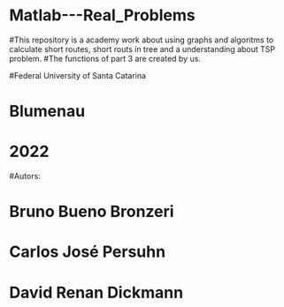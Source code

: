 # Matlab---Real_Problems
#This repository is a academy work about using graphs and algoritms to calculate short routes, short routs in tree and a understanding about TSP problem.
#The functions of part 3 are created by us.

#Federal University of Santa Catarina
#           Blumenau
#             2022

#Autors: 
#        Bruno Bueno Bronzeri
#        Carlos José Persuhn
#        David Renan Dickmann

